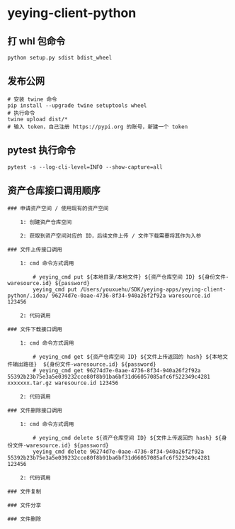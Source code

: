 # yeying-client-python

## 打 whl 包命令

    python setup.py sdist bdist_wheel

## 发布公网

    # 安装 twine 命令
    pip install --upgrade twine setuptools wheel
    # 执行命令
    twine upload dist/*
    # 输入 token，自己注册 https://pypi.org 的账号，新建一个 token
    

## pytest 执行命令

    pytest -s --log-cli-level=INFO --show-capture=all

## 资产仓库接口调用顺序

    ### 申请资产空间 / 使用现有的资产空间
    
        1: 创建资产仓库空间

        2: 获取到资产空间对应的 ID，后续文件上传 / 文件下载需要将其作为入参

    ### 文件上传接口调用

        1: cmd 命令方式调用

            # yeying_cmd put ${本地目录/本地文件} ${资产仓库空间 ID} ${身份文件-waresource.id} ${password}
            yeying_cmd put /Users/youxuehu/SDK/yeying-apps/yeying-client-python/.idea/ 96274d7e-0aae-4736-8f34-940a26f2f92a waresource.id 123456

        2: 代码调用

    ### 文件下载接口调用

        1: cmd 命令方式调用

            # yeying_cmd get ${资产仓库空间 ID} ${文件上传返回的 hash} ${本地文件输出路径}  ${身份文件-waresource.id} ${password}
            # yeying_cmd get 96274d7e-0aae-4736-8f34-940a26f2f92a 55392b23b75e3a5e039232cce80f8b91ba6bf31d66057085afc6f522349c4281 xxxxxxx.tar.gz waresource.id 123456

        2: 代码调用

    ### 文件删除接口调用

        1: cmd 命令方式调用
            
            # yeying_cmd delete ${资产仓库空间 ID} ${文件上传返回的 hash} ${身份文件-waresource.id} ${password}
            yeying_cmd delete 96274d7e-0aae-4736-8f34-940a26f2f92a 55392b23b75e3a5e039232cce80f8b91ba6bf31d66057085afc6f522349c4281 123456

        2: 代码调用
    
    ### 文件复制

    ### 文件分享

    ### 文件删除

    


